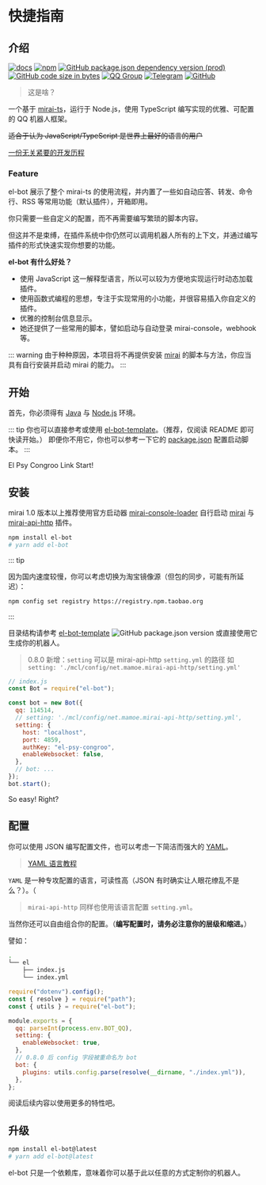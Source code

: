 # 快捷指南

## 介绍

[![docs](https://github.com/ElpsyCN/el-bot-docs/workflows/docs/badge.svg)](https://docs.bot.elpsy.cn/)
[![npm](https://img.shields.io/npm/v/el-bot?logo=npm)](https://www.npmjs.com/package/el-bot)
[![GitHub package.json dependency version (prod)](https://img.shields.io/github/package-json/dependency-version/YunYouJun/el-bot/mirai-ts?logo=typescript)](https://github.com/YunYouJun/mirai-ts)
[![GitHub code size in bytes](https://img.shields.io/github/languages/code-size/ElpsyCN/el-bot)](https://github.com/ElpsyCN/el-bot)
[![QQ Group](https://img.shields.io/badge/QQ%20Group-707408530-12B7F5?logo=tencent-qq)](https://shang.qq.com/wpa/qunwpa?idkey=5b0eef3e3256ce23981f3b0aa2457175c66ca9194efd266fd0e9a7dbe43ed653)
[![Telegram](https://img.shields.io/badge/Telegram-elpsy__cn-blue?logo=telegram)](https://t.me/elpsy_cn)
[![GitHub](https://img.shields.io/github/license/YunYouJun/el-bot)](https://github.com/YunYouJun/el-bot/blob/master/LICENSE)

> 这是啥？

一个基于 [mirai-ts](https://github.com/YunYouJun/mirai-ts)，运行于 Node.js，使用 TypeScript 编写实现的优雅、可配置的 QQ 机器人框架。

~~适合于认为 JavaScript/TypeScript 是世界上最好的语言的用户~~

[一份无关紧要的开发历程](https://www.yunyoujun.cn/note/make-el-bot/)

### Feature

el-bot 展示了整个 mirai-ts 的使用流程，并内置了一些如自动应答、转发、命令行、RSS 等常用功能（默认插件），开箱即用。

你只需要一些自定义的配置，而不再需要编写繁琐的脚本内容。

但这并不是束缚，在插件系统中你仍然可以调用机器人所有的上下文，并通过编写插件的形式快速实现你想要的功能。

**el-bot 有什么好处？**

- 使用 JavaScript 这一解释型语言，所以可以较为方便地实现运行时动态加载插件。
- 使用函数式编程的思想，专注于实现常用的小功能，并很容易插入你自定义的插件。
- 优雅的控制台信息显示。
- 她还提供了一些常用的脚本，譬如启动与自动登录 mirai-console，webhook 等。

::: warning
由于种种原因，本项目将不再提供安装 [mirai](https://github.com/mamoe/mirai) 的脚本与方法，你应当具有自行安装并启动 mirai 的能力。
:::

## 开始

首先，你必须得有 [Java](https://www.java.com/zh_CN/) 与 [Node.js](https://nodejs.org/zh-cn/download/) 环境。

::: tip
你也可以直接参考或使用 [el-bot-template](https://github.com/ElpsyCN/el-bot-template)。（推荐，仅阅读 README 即可快读开始。）
即便你不用它，你也可以参考一下它的 [package.json](https://github.com/ElpsyCN/el-bot-template/blob/master/package.json) 配置启动脚本。
:::

<chat-panel title="聊天记录">
  <chat-message :id="910426929" nickname="云游君" >El Psy Congroo</chat-message>
  <chat-message :id="712727945" nickname="小云" >Link Start!</chat-message>
</chat-panel>

## 安装

mirai 1.0 版本以上推荐使用官方启动器 [mirai-console-loader](https://github.com/iTXTech/mirai-console-loader) 自行启动 [mirai](https://github.com/mamoe/mirai) 与 [mirai-api-http](https://github.com/mamoe/mirai-api-http) 插件。

```sh
npm install el-bot
# yarn add el-bot
```

::: tip

因为国内速度较慢，你可以考虑切换为淘宝镜像源（但包的同步，可能有所延迟）：

```sh
npm config set registry https://registry.npm.taobao.org
```

:::

目录结构请参考 [el-bot-template](https://github.com/ElpsyCN/el-bot-template) ![GitHub package.json version](https://img.shields.io/github/package-json/v/elpsycn/el-bot-template) 或直接使用它生成你的机器人。

> 0.8.0 新增：`setting` 可以是 mirai-api-http `setting.yml` 的路径
> 如 `setting: './mcl/config/net.mamoe.mirai-api-http/setting.yml'`

```js
// index.js
const Bot = require("el-bot");

const bot = new Bot({
  qq: 114514,
  // setting: './mcl/config/net.mamoe.mirai-api-http/setting.yml',
  setting: {
    host: "localhost",
    port: 4859,
    authKey: "el-psy-congroo",
    enableWebsocket: false,
  },
  // bot: ...
});
bot.start();
```

So easy! Right?

## 配置

你可以使用 JSON 编写配置文件，也可以考虑一下简洁而强大的 [YAML](https://baike.baidu.com/item/YAML/1067697)。

> [YAML 语言教程](https://www.ruanyifeng.com/blog/2016/07/yaml.html)

`YAML` 是一种专攻配置的语言，可读性高（JSON 有时确实让人眼花缭乱不是么？）。（

> `mirai-api-http` 同样也使用该语言配置 `setting.yml`。

当然你还可以自由组合你的配置。（**编写配置时，请务必注意你的层级和缩进。**）

譬如：

```bash
.
└── el
    ├── index.js
    └── index.yml
```

```js
require("dotenv").config();
const { resolve } = require("path");
const { utils } = require("el-bot");

module.exports = {
  qq: parseInt(process.env.BOT_QQ),
  setting: {
    enableWebsocket: true,
  },
  // 0.8.0 后 config 字段被重命名为 bot
  bot: {
    plugins: utils.config.parse(resolve(__dirname, "./index.yml")),
  },
};
```

阅读后续内容以使用更多的特性吧。

## 升级

```sh
npm install el-bot@latest
# yarn add el-bot@latest
```

el-bot 只是一个依赖库，意味着你可以基于此以任意的方式定制你的机器人。
